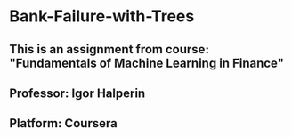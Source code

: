 # Bank-Failure-with-Trees

## This is an assignment from course: "Fundamentals of Machine Learning in Finance"
## Professor: Igor Halperin
## Platform: Coursera
